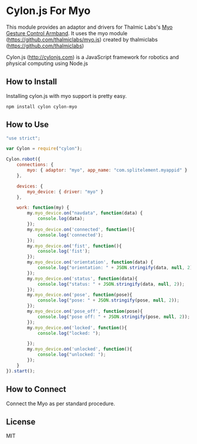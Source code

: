 # Cylon.js For Myo

This module provides an adaptor and drivers for Thalmic Labs's [Myo Gesture Control Armband](http://myo.com). It uses the myo module (https://github.com/thalmiclabs/myo.js) created by thalmiclabs (https://github.com/thalmiclabs)

Cylon.js (http://cylonjs.com) is a JavaScript framework for robotics and physical computing using Node.js

## How to Install

Installing cylon.js with myo support is pretty easy.

    npm install cylon cylon-myo

## How to Use

```javascript
"use strict";

var Cylon = require("cylon");

Cylon.robot({
    connections: {
        myo: { adaptor: "myo", app_name: "com.splitelement.myappid" }
    },

    devices: {
        myo_device: { driver: "myo" }
    },

    work: function(my) {
        my.myo_device.on("navdata", function(data) {
            console.log(data);
        });
        my.myo_device.on('connected', function(){
            console.log('connected');
        });
        my.myo_device.on('fist', function(){
            console.log('fist');
        });
        my.myo_device.on('orientation', function(data) {
            console.log("orientation: " + JSON.stringify(data, null, 2));
        });
        my.myo_device.on('status', function(data){
            console.log("status: " + JSON.stringify(data, null, 2));
        });
        my.myo_device.on('pose', function(pose){
            console.log("pose: " + JSON.stringify(pose, null, 2));
        });
        my.myo_device.on('pose_off', function(pose){
            console.log("pose off: " + JSON.stringify(pose, null, 2));
        });
        my.myo_device.on('locked', function(){
            console.log("locked: ");

        });
        my.myo_device.on('unlocked', function(){
            console.log("unlocked: ");
        });
    }
}).start();
```

## How to Connect

Connect the Myo as per standard procedure.

## License
MIT